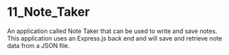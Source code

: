 # 11_Note_Taker
An application called Note Taker that can be used to write and save notes. This application uses an Express.js back end and will save and retrieve note data from a JSON file.
